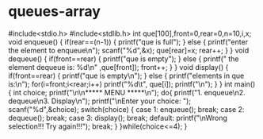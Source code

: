 # queues-array
#include<stdio.h>
#include<stdlib.h>
int que[100],front=0,rear=0,n=10,i,x;
void enqueue()
{
    if(rear==(n-1))
    {
        printf("que is full");
    }
    else
    {
        printf("enter the element to enqueue\n");
        scanf("%d",&x);
        que[rear]=x;
        rear++;
    }
}
void dequeue()
{
    if(front==rear)
    {
        printf("que is empty");
    }
    else
    {
        printf(" the element  dequeue is: %d\n" ,que[front]);
        front++;
    }
}
void display()
{
    if(front==rear)
    {
        printf("que is empty\n");
    }
    else
    {
        printf("elements in que is:\n");
        for(i=front;i<rear;i++)
        printf("%d\t", que[i]);
        printf("\n");
    }
}
int main()
{
    int choice;
     printf("\n\n***** MENU *****\n");
     do{
     printf("1. enqueue\n2. dequeue\n3. Display\n");
     printf("\nEnter your choice: ");
     scanf("%d",&choice);
     switch(choice)
     {
case 1:
enqueue();
break;
case 2:
    dequeue();
break;
case 3:
     display();
 break;
default:
      printf("\nWrong selection!!! Try again!!!");
      break;
      }
   }while(choice<=4);
}
